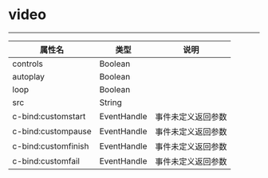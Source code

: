 # video 
---

|属性名|类型|说明|
| ------ | ------ | ------ |
|controls|Boolean| |
|autoplay|Boolean| |
|loop|Boolean| |
|src|String| |
|c-bind:customstart|EventHandle|事件未定义返回参数|
|c-bind:custompause|EventHandle|事件未定义返回参数|
|c-bind:customfinish|EventHandle|事件未定义返回参数|
|c-bind:customfail|EventHandle|事件未定义返回参数|